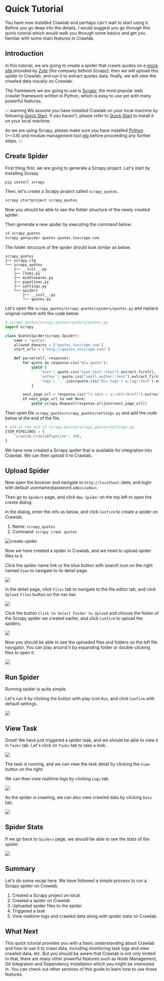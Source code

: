 # Quick Tutorial

You have now installed Crawlab and perhaps can't wait to start using it. Before you go deep into the details, I would
suggest you go through this quick tutorial which would walk you through some basics and get you familiar with some main
features in Crawlab.

## Introduction

In this tutorial, we are going to create a spider that crawls quotes on a [mock site](http://quotes.toscrape.com/)
provided by [Zyte](https://www.zyte.com/) (the company behind Scrapy); then we will upload this spider to Crawlab, and
run it to extract quotes data; finally, we will view the crawled data visually on Crawlab.

The framework we are going to use is [Scrapy](https://scrapy.org/), the most popular web crawler framework written in
Python, which is easy to use yet with many powerful features.

::: warning
We assume you have installed Crawlab on your local machine by following [Quick Start](../quick-start.md). If you
haven't, please refer to [Quick Start](../quick-start.md) to install it on your local machine.

As we are using Scrapy, please make sure you have installed [Python](https://www.python.org/) (>=3.6) and module
management tool [pip](https://pip.pypa.io/en/stable/installation/) before proceeding any further steps.
:::

## Create Spider

First thing first, we are going to generate a Scrapy project. Let's start by installing Scrapy.

```bash
pip install scrapy
```

Then, let's create a Scrapy project called `scrapy_quotes`.

```bash
scrapy startproject scrapy_quotes
```

Now you should be able to see the folder structure of the newly created spider.

Then generate a new spider by executing the command below.

```bash
cd scrapy_quotes
scrapy genspider quotes quotes.toscrape.com
```

The folder structure of the spider should look similar as below.

```
scrapy_quotes
├── scrapy.cfg
└── scrapy_quotes
    ├── __init__.py
    ├── items.py
    ├── middlewares.py
    ├── pipelines.py
    ├── settings.py
    └── spiders
        ├── __init__.py
        └── quotes.py
```

Let's open file `scrapy_quotes/scrapy_quotes/spiders/quotes.py` and replace original content with the code below.

```python
# scrapy_quotes/scrapy_quotes/spiders/quotes.py
import scrapy

class QuotesSpider(scrapy.Spider):
    name = 'quotes'
    allowed_domains = ['quotes.toscrape.com']
    start_urls = ['http://quotes.toscrape.com/']

    def parse(self, response):
        for quote in response.css("div.quote"):
            yield {
                'text': quote.css("span.text::text").extract_first(),
                'author': quote.css("small.author::text").extract_first(),
                'tags': ','.join(quote.css("div.tags > a.tag::text").extract())
            }

        next_page_url = response.css("li.next > a::attr(href)").extract_first()
        if next_page_url is not None:
            yield scrapy.Request(response.urljoin(next_page_url))
```

Then open file `scrapy_quotes/scrapy_quotes/settings.py` and add the code below at the end of the file.

```python
# add at the end of scrapy_quotes/scrapy_quotes/settings.py
ITEM_PIPELINES = {
    'crawlab.CrawlabPipeline': 300,
}
```

We have now created a Scrapy spider that is available for integration into Crawlab. We can then upload it to Crawlab.

## Upload Spider

Now open the browser and navigate to `http://localhost:8080`, and login with default username/password `admin/admin`.

Then go to `Spiders` page, and click `New Spider` on the top left to open the create dialog.

In the dialog, enter the info as below, and click `Confirm` to create a spider on Crawlab.

1. Name: `scrapy_quotes`
2. Command: `scrapy crawl quotes`

![create-spider](img/quick-tutorial-1.png)

Now we have created a spider in Crawlab, and we need to upload spider files to it.

Click the spider name link or the blue button with search icon on the right named `View` to navigate to its detail page.

![](img/quick-tutorial-2.png)

In the detail page, click `Files` tab to navigate to the file editor tab, and click `Upload Files` button on the nav
bar.

![](img/quick-tutorial-3.png)

Click the button `Click to Select Folder to Upload` and choose the folder of the Scrapy spider we created earlier, and
click `Confirm` to upload the spiders.

![](img/quick-tutorial-4.png)

Now you should be able to see the uploaded files and folders on the left file navigator. You can play around it by
expanding folder or double-clicking files to open it.

![](img/quick-tutorial-5.png)

## Run Spider

Running spider is quite simple.

Let's run it by clicking the button with play icon `Run`, and click `Confirm` with default settings.

![](img/quick-tutorial-6.png)

## View Task

Great! We have just triggered a spider task, and we should be able to view it in `Tasks` tab. Let's click on `Tasks` tab
to take a look.

![](img/quick-tutorial-7.png)

The task is running, and we can view the task detail by clicking the `View` button on the right.

We can then view realtime logs by clicking `Logs` tab.

![](img/quick-tutorial-8.png)

As the spider is crawling, we can also view crawled data by clicking `Data` tab;

![](img/quick-tutorial-9.png)

## Spider Stats

If we go back to `Spiders` page, we should be able to see the stats of the spider.

![](img/quick-tutorial-10.png)

## Summary

Let's do some recap here. We have followed a simple process to run a Scrapy spider on Crawlab.

1. Created a Scrapy project on local.
2. Created a spider on Crawlab
3. Uploaded spider files to the spider
4. Triggered a task
5. View realtime logs and crawled data along with spider stats on Crawlab.

## What Next

This quick tutorial provides you with a basic understanding about Crawlab and how to use it to crawl data, including
monitoring task logs and view crawled data, etc. But you should be aware that Crawlab is not only limited to that, there
are many other powerful features such as Node Management, Git Integration and Dependency Installation which you might be
interested in. You can check out other sections of this guide to learn how to use those features.
